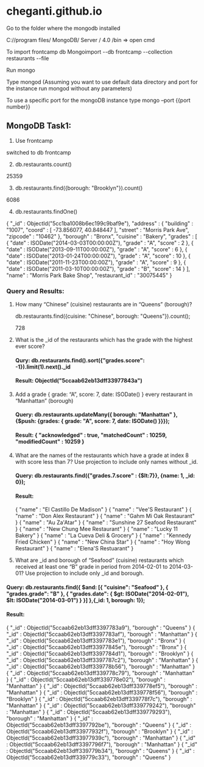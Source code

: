 # cheganti.github.io
Go to the folder where the mongodb installed

C://program files/ MongoDB/ Server / 4.0 /bin => open cmd

To import frontcamp db
Mongoimport  --db frontcamp --collection restaurants --file <path to restaurants.json>

Run  mongo

Type mongod (Assuming you want to use default data directory and port for the instance run mongod without any parameters)

To use a specific port for the mongoDB instance type mongo –port {{port number}}

## MongoDB Task1:
1) Use frontcamp 

switched to db frontcamp  

2) db.restaurants.count()

25359

3) db.restaurants.find({borough: "Brooklyn"}).count()

6086

4) db.restaurants.findOne()

{
        "_id" : ObjectId("5cc1ba1008b6ec199c9baf9e"),
        "address" : {
                "building" : "1007",
                "coord" : [
                        -73.856077,
                        40.848447
                ],
                "street" : "Morris Park Ave",
                "zipcode" : "10462"
        },
        "borough" : "Bronx",
        "cuisine" : "Bakery",
        "grades" : [
                {
                        "date" : ISODate("2014-03-03T00:00:00Z"),
                        "grade" : "A",
                        "score" : 2
                },
                {
                        "date" : ISODate("2013-09-11T00:00:00Z"),
                        "grade" : "A",
                        "score" : 6
                },
                {
                        "date" : ISODate("2013-01-24T00:00:00Z"),
                        "grade" : "A",
                        "score" : 10
                },
                {
                        "date" : ISODate("2011-11-23T00:00:00Z"),
                        "grade" : "A",
                        "score" : 9
                },
                {
                        "date" : ISODate("2011-03-10T00:00:00Z"),
                        "grade" : "B",
                        "score" : 14
                }
        ],
        "name" : "Morris Park Bake Shop",
        "restaurant_id" : "30075445"
}

### Query and Results:

1) How many “Chinese” (cuisine) restaurants are in “Queens” (borough)?

	db.restaurants.find({cuisine: "Chinese", borough: "Queens"}).count();
  
	728
  
  
2) What is the _id of the restaurants which has the grade with the highest ever score?

   #### Qury: db.restaurants.find().sort({"grades.score": -1}).limit(1).next()._id
   #### Result: ObjectId("5ccaab62eb13dff33977843a")
    
3) Add a grade { grade: “A”, score: 7, date: ISODate() } every restaurant in “Manhattan” (borough)

	#### Query: db.restaurants.updateMany({ borough: "Manhattan" },{$push: {grades: { grade: "A", score: 7, date: ISODate()  }}});
	#### Result: { "acknowledged" : true, "matchedCount" : 10259, "modifiedCount" : 10259 }
  
4) What are the names of the restaurants which have a grade at index 8 with score less than 7? Use projection to include only names without _id.

	#### Query: db.restaurants.find({"grades.7.score" : {$lt:7}}, {name: 1, _id: 0});
	#### Result: 
	{ "name" : "El Castillo De Madison" }
	{ "name" : "Vee'S Restaurant" }
	{ "name" : "Don Alex Restaurant" }
	{ "name" : "Gahm Mi Oak Restaurant" }
	{ "name" : "Au Za'Atar" }
	{ "name" : "Sunshine 27 Seafood Restaurant" }
	{ "name" : "New Chung Mee Restaurant" }
	{ "name" : "Lucky 11 Bakery" }
	{ "name" : "La Cueva Deli & Grocery" }
	{ "name" : "Kennedy Fried Chicken" }
	{ "name" : "New China Star" }
	{ "name" : "Hoy Wong Restaurant" }
	{ "name" : "Elena'S Restuarant" }

5) What are _id and borough of “Seafood” (cuisine) restaurants which received at least one “B” grade in period from 2014-02-01 to 2014-03-01? Use projection to include only _id and borough.

#### Query: db.restaurants.find({ $and: [{ "cuisine": "Seafood" }, { "grades.grade": "B" }, { "grades.date": { $gt: ISODate("2014-02-01"), $lt: ISODate("2014-03-01") } }] },{_id: 1, borough: 1});
#### Result:
{ "_id" : ObjectId("5ccaab62eb13dff3397783a9"), "borough" : "Queens" }
{ "_id" : ObjectId("5ccaab62eb13dff3397783af"), "borough" : "Manhattan" }
{ "_id" : ObjectId("5ccaab62eb13dff3397783e1"), "borough" : "Bronx" }
{ "_id" : ObjectId("5ccaab62eb13dff33977845e"), "borough" : "Bronx" }
{ "_id" : ObjectId("5ccaab62eb13dff3397784d1"), "borough" : "Brooklyn" }
{ "_id" : ObjectId("5ccaab62eb13dff3397787c2"), "borough" : "Manhattan" }
{ "_id" : ObjectId("5ccaab62eb13dff339778b56"), "borough" : "Manhattan" }
{ "_id" : ObjectId("5ccaab62eb13dff339778c79"), "borough" : "Manhattan" }
{ "_id" : ObjectId("5ccaab62eb13dff339778e02"), "borough" : "Manhattan" }
{ "_id" : ObjectId("5ccaab62eb13dff339778ef5"), "borough" : "Manhattan" }
{ "_id" : ObjectId("5ccaab62eb13dff339778f56"), "borough" : "Brooklyn" }
{ "_id" : ObjectId("5ccaab62eb13dff339778f7c"), "borough" : "Manhattan" }
{ "_id" : ObjectId("5ccaab62eb13dff339779242"), "borough" : "Manhattan" }
{ "_id" : ObjectId("5ccaab62eb13dff339779293"), "borough" : "Manhattan" }
{ "_id" : ObjectId("5ccaab62eb13dff3397792be"), "borough" : "Queens" }
{ "_id" : ObjectId("5ccaab62eb13dff33977932f"), "borough" : "Brooklyn" }
{ "_id" : ObjectId("5ccaab62eb13dff33977939c"), "borough" : "Manhattan" }
{ "_id" : ObjectId("5ccaab62eb13dff3397796f7"), "borough" : "Manhattan" }
{ "_id" : ObjectId("5ccaab62eb13dff339779b34"), "borough" : "Queens" }
{ "_id" : ObjectId("5ccaab62eb13dff339779c33"), "borough" : "Queens" }
